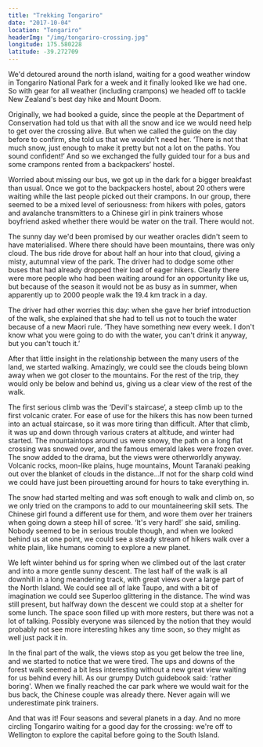 ```yaml
---
title: "Trekking Tongariro"
date: "2017-10-04"
location: "Tongariro"
headerImg: "/img/tongariro-crossing.jpg"
longitude: 175.580228
latitude: -39.272709
---
```


We'd detoured around the north island, waiting for a good weather window in Tongariro National Park for a week and it finally looked like we had one.  So with gear for all weather (including crampons) we headed off to tackle New Zealand's best day hike and Mount Doom.

Originally, we had booked a guide, since the people at the Department of Conservation had told us that with all the snow and ice we would need help to get over the crossing alive. But when we called the guide on the day before to confirm, she told us that we wouldn't need her. ‘There is not that much snow, just enough to make it pretty but not a lot on the paths. You sound confident!’ And so we exchanged the fully guided tour for a bus and some crampons rented from a backpackers’ hostel. 

Worried about missing our bus, we got up in the dark for a bigger breakfast than usual. Once we got to the backpackers hostel, about 20 others were waiting while the last people picked out their crampons. In our group, there seemed to be a mixed level of seriousness:  from hikers with poles, gators and avalanche transmitters to a Chinese girl in pink trainers whose boyfriend asked whether there would be water on the trail. There would not.

<div><photo url="/img/tongariro-clouds.jpg" caption="The clouds being blown away in front of our very eyes"></photo></div>

The sunny day we'd been promised by our weather oracles didn't seem to have materialised. Where there should have been mountains, there was only cloud. The bus ride drove for about half an hour into that cloud, giving a misty, autumnal view of the park. The driver had to dodge some other buses that had already dropped their load of eager hikers. Clearly there were more people who had been waiting around for an opportunity like us, but because of the season it would not be as busy as in summer, when apparently up to 2000 people walk the 19.4 km track in a day. 

The driver had other worries this day: when she gave her brief introduction of the walk, she explained that she had to tell us not to touch the water because of a new Maori rule. ‘They have something new every week. I don't know what you were going to do with the water, you can't drink it anyway, but you can't touch it.’ 

After that little insight in the relationship between the many users of the land, we started walking. Amazingly, we could see the clouds being blown away when we got closer to the mountains. For the rest of the trip, they would only be below and behind us, giving us a clear view of the rest of the walk.

<div><photo url="/img/tongariro-red-rocks.jpg"></photo></div>

The first serious climb was the ‘Devil's staircase’, a steep climb up to the first volcanic crater. For ease of use for the hikers this has now been turned into an actual staircase, so it was more tiring than difficult. After that climb, it was up and down through various craters at altitude, and winter had started. The mountaintops around us were snowy, the path on a long flat crossing was snowed over, and the famous emerald lakes were frozen over. The snow added to the drama, but the views were otherworldly anyway. Volcanic rocks, moon-like plains, huge mountains, Mount Taranaki peaking out over the blanket of clouds in the distance…If not for the sharp cold wind we could have just been pirouetting around for hours to take everything in.

<div><photo url="/img/tongariro-lake.jpg"></photo></div>

The snow had started melting and was soft enough to walk and climb on, so we only tried on the crampons to add to our mountaineering skill sets. The Chinese girl found a different use for them, and wore them over her trainers when going down a steep hill of scree. ‘It's very hard!’ she said, smiling. Nobody seemed to be in serious trouble though, and when we looked behind us at one point, we could see a steady stream of hikers walk over a white plain, like humans coming to explore a new planet.

<div><photo url="/img/tongariro-dina-taupo.jpg"></photo></div>

We left winter behind us for spring when we climbed out of the last crater and into a more gentle sunny descent. The last half of the walk is all downhill in a long meandering track, with great views over a large part of the North Island. We could see all of lake Taupo, and with a bit of imagination we could see Superloo glittering in the distance. The wind was still present, but halfway down the descent we could stop at a shelter for some lunch. The space soon filled up with more resters, but there was not a lot of talking. Possibly everyone was silenced by the notion that they would probably not see more interesting hikes any time soon, so they might as well just pack it in. 

In the final part of the walk, the views stop as you get below the tree line, and we started to notice that we were tired. The ups and downs of the forest walk seemed a bit less interesting without a new great view waiting for us behind every hill. As our grumpy Dutch guidebook said: 'rather boring'. When we finally reached the car park where we would wait for the bus back, the Chinese couple was already there. Never again will we underestimate pink trainers.

<div><map route="/route/tongariro.json" type="article" layer="terrain"></map></div>

And that was it! Four seasons and several planets in a day. And no more circling Tongariro waiting for a good day for the crossing: we're off to Wellington to explore the capital before going to the South Island.